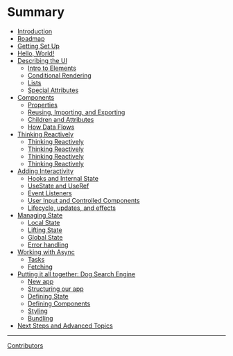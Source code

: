 # Summary

- [Introduction](README.md)
- [Roadmap](ROADMAP.md)
- [Getting Set Up](setup.md)
- [Hello, World!](hello_world.md)
- [Describing the UI](elements/index.md)
  - [Intro to Elements](elements/vnodes.md)
  - [Conditional Rendering](elements/conditional_rendering.md)
  - [Lists](elements/lists.md)
  - [Special Attributes](elements/special_attributes.md)
- [Components](elements/components.md)
  - [Properties](elements/propsmacro.md)
  - [Reusing, Importing, and Exporting](elements/exporting_components.md)
  - [Children and Attributes](elements/component_children.md)
  - [How Data Flows](elements/composing.md)
- [Thinking Reactively]()
  - [Thinking Reactively]()
  - [Thinking Reactively]()
  - [Thinking Reactively]()
  - [Thinking Reactively]()
- [Adding Interactivity](interactivity/index.md)
  - [Hooks and Internal State](interactivity/hooks.md)
  - [UseState and UseRef](interactivity/importanthooks.md) 
  - [Event Listeners](interactivity/event_handlers.md)
  - [User Input and Controlled Components](interactivity/user_input.md)
  - [Lifecycle, updates, and effects](interactivity/lifecycles.md)
- [Managing State](state/index.md)
  - [Local State](state/localstate.md)
  - [Lifting State](state/liftingstate.md)
  - [Global State](state/sharedstate.md)
  - [Error handling](state/errorhandling.md)
- [Working with Async](async/index.md)
  - [Tasks](async/asynctasks.md)
  - [Fetching](async/fetching.md)
- [Putting it all together: Dog Search Engine](tutorial/index.md)
  - [New app](tutorial/new_app.md)
  - [Structuring our app](tutorial/structure.md)
  - [Defining State](tutorial/state.md)
  - [Defining Components](tutorial/components.md)
  - [Styling](tutorial/styling.md)
  - [Bundling](tutorial/publishing.md)
- [Next Steps and Advanced Topics](final.md)


-----------

[Contributors](misc/contributors.md)


  <!-- - [Suspense](concepts/suspense.md) -->
  <!-- - [Async Callbacks](concepts/asynccallbacks.md) -->

